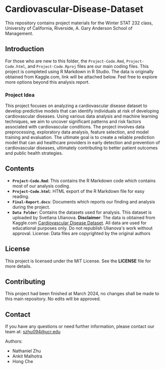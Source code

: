 # Cardiovascular-Disease-Dataset
This repository contains project materials for the Winter STAT 232 class, University of California, Riverside, A. Gary Anderson School of Management. 

## Introduction
For those who are new to this folder, the `Project-Code.Rmd`, `Project-Code.html`, and `Project-Code.Rproj` files are our main coding files. This project is completed using R Markdown in R Studio. The data is originally obtained from Kaggle.com, link will be attached below. Feel free to explore more options beyond this analysis report.

### Project Idea
This project focuses on analyzing a cardiovascular disease dataset to develop predictive models that can identify individuals at risk of developing cardiovascular diseases. Using various data analysis and machine learning techniques, we aim to uncover significant patterns and risk factors associated with cardiovascular conditions. The project involves data preprocessing, exploratory data analysis, feature selection, and model training and evaluation. The ultimate goal is to create a reliable prediction model that can aid healthcare providers in early detection and prevention of cardiovascular diseases, ultimately contributing to better patient outcomes and public health strategies.

## Contents
- **`Project-Code.Rmd`**: This contains the R Markdown code which contains most of our analysis coding.
- **`Project-Code.html`**: HTML export of the R Markdown file for easy reading.
- **`Final-Report.docs`**: Documents which reports our finding and analysis during the project.
- **`Data Folder`**: Contains the datasets used for analysis. This dataset is uploaded by Svetlana Ulianova. **Disclaimer**: The data is obtained from Kaggle.com [Cardiovascular Disease Dataset](https://www.kaggle.com/datasets/sulianova/cardiovascular-disease-dataset). All data are used for educational purposes only. Do not republish Ulianova's work without approval. License: Data files are copyrighted by the original authors

## License
This project is licensed under the MIT License. See the **LICENSE** file for more details.

## Contributing
This project had been finished at March 2024, no changes shall be made to this main repository. No edits will be approved.

## Contact
If you have any questions or need further information, please contact our team at: szhu094@ucr.edu

Authors:
- Nathaniel Zhu
- Ankit Malhotra
- Hong Che
